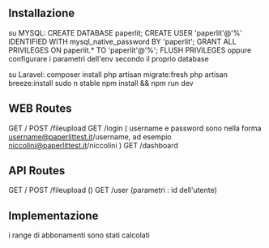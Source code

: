 ## Installazione

su MYSQL:
CREATE DATABASE paperlit;
CREATE USER 'paperlit'@'%' IDENTIFIED WITH mysql_native_password BY 'paperlit';
GRANT ALL PRIVILEGES ON paperlit.* TO 'paperlit'@'%';
FLUSH PRIVILEGES
oppure configurare i parametri dell'env secondo il proprio database


su Laravel:
composer install
php artisan migrate:fresh
php artisan breeze:install
sudo n stable
npm install && npm run dev


## WEB Routes

GET     /
POST    /fileupload
GET     /login      ( username e password sono nella forma username@paperlittest.it/username, ad esempio niccolini@paperlittest.it/niccolini )
GET     /dashboard

## API Routes
GET     /
POST    /fileupload     ()
GET     /user           (parametri : id dell'utente)

## Implementazione

i range di abbonamenti sono stati  calcolati 
